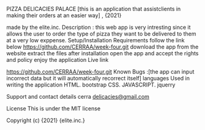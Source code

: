 PIZZA DELICACIES PALACE
[this is an application that assistclients in making their orders at an easier way] , {2021}

made by the elite.inc.
Description : this web app is very intresting since it allows the user to order the type of pizza they want to be delivered to them at a very low exppense.
Setup/Installation Requirements
follow the link below
https://github.com/CERRAA/week-four.git
download the app from the website extract the files after installation open the app and accept the rights and policy enjoy the application Live link

https://github.com/CERRAA/week-four.git
Known Bugs :[the app can input incorrect data but it will automatically recorrect itself]
languages Used in writing the application
HTML. bootstrap CSS. JAVASCRIPT. jquerry

Support and contact details
cerra delicacies@gmail.com

License
This is under the MIT license

Copyright (c) {2021} {elite.inc.}